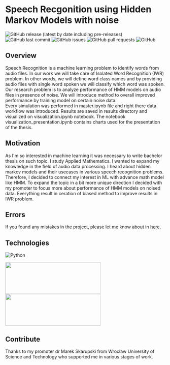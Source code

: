 # Speech Recgonition using Hidden Markov Models with noise

![GitHub release (latest by date including pre-releases)](https://img.shields.io/github/v/release/sokoly35/BSc_hmm_speech_recognition)
![GitHub last commit](https://img.shields.io/github/last-commit/sokoly35/BSc_hmm_speech_recognition)
![GitHub issues](https://img.shields.io/github/issues-raw/sokoly35/BSc_hmm_speech_recognition)
![GitHub pull requests](https://img.shields.io/github/issues-pr/sokoly35/BSc_hmm_speech_recognition)
![GitHub](https://img.shields.io/github/license/sokoly35/BSc_hmm_speech_recognition)


## Overview

Speech Recognition is a machine learning problem to identify words from audio files. In our work we will take care of Isolated Word Recognition (IWR) problem. In other words, we will define word class names and by providing audio files with single word spoken we will classify which word was spoken. Our research problem is to analyze  performance of HMM models on audio files in presence of noise. We will introduce method to overall improved performance by training model on certain noise data.  <br>
Every simulation was performed in master.ipynb file and right there data workflow was introduced. Results are saved in results directory and visualized on visualization.ipynb notebook. The notebook visualization_presentation.ipynb contains charts used for the presentation of the thesis. 

## Motivation

As I'm so interested in machine learning it was necessary to write bachelor thesis on such topic. I study Applied Mathematics. I wanted to expand my knowledge in the field of audio data processing. I heard about hidden markov models and their usecases in various speech recognition problems. Therefore, I decided to connect my interest in ML with advance math model like HMM. To expand the topic in a bit more unique direction I decided with my promoter to focus more about performance of HMM models on noised data. Everything result in ceration of biased method to improve results in IWR problem.


## Errors

If you found any mistakes in the project, please let me know about in [here](https://github.com/sokoly35/BSc_hmm_speech_recognition/issues).

## Technologies
![Python](https://img.shields.io/badge/python-v3.9.7-blue.svg)

[<img target="_blanket" src="https://librosa.org/doc/latest/_static/librosa_logo_text.svg" width=300 height=100>](https://librosa.org/)
[<img target="_blank" src="https://seaborn.pydata.org/_static/logo-wide-lightbg.svg" width=300 height=100>](https://seaborn.pydata.org/) 

## Contribute

Thanks to my promoter dr Marek Skarupski from Wrocław University of Science and Technology who supported me in various stages of work.
